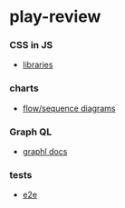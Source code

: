 # play-review

### CSS in JS

- [libraries](playground/css-in-js/README.md)

### charts

- [flow/sequence diagrams](playground/flowchart.js/README.md)

### Graph QL

- [graphl docs](playground/graphql/README.md)

### tests

- [e2e](playground/e2e/README.md)